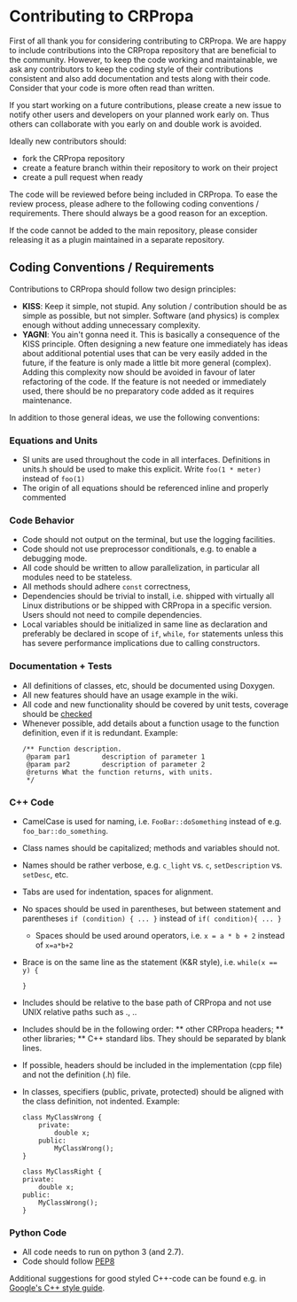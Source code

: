 # Contributing to CRPropa

First of all thank you for considering contributing to CRPropa. We are happy to
include contributions into the CRPropa repository that are beneficial to the
community. However, to keep the code working and maintainable, we ask any
contributors to keep the coding style of their contributions consistent and
also add documentation and tests along with their code. Consider that your code
is more often read than written.

If you start working on a future contributions, please create a new issue to
notify other users and developers on your planned work early on. Thus others
can collaborate with you early on and double work is avoided.

Ideally new contributors should:
  * fork the CRPropa repository
  * create a feature branch within their repository to work on their project
  * create a pull request when ready

The code will be reviewed before being included in CRPropa. To ease the review
process, please adhere to the following coding conventions / requirements.
There should always be a good reason for an exception.

If the code cannot be added to the main repository, please consider releasing
it as a plugin maintained in a separate repository.

## Coding Conventions / Requirements

Contributions to CRPropa should follow two design principles:
  * **KISS**: Keep it simple, not stupid. Any solution / contribution should be
	  as simple as possible, but not simpler. Software (and physics) is complex
		enough without adding unnecessary complexity.
  * **YAGNI**:  You ain't gonna need it. This is basically a consequence of the
    KISS principle. Often designing a new feature one immediately has ideas about
    additional potential uses that can be very easily added in the future, if the
    feature is only made a little bit more general (complex). Adding this
    complexity now should be avoided in favour of later refactoring of the code.
    If the feature is not needed or immediately used, there should be no
    preparatory code added as it requires maintenance. 

In addition to those general ideas, we use the following conventions:

### Equations and Units
  * SI units are used throughout the code in all interfaces. Definitions in
    units.h should be used to make this explicit. Write `foo(1 * meter)` instead of
    `foo(1)`
  * The origin of all equations should be referenced inline and properly
    commented

### Code Behavior
  * Code should not output on the terminal, but use the logging facilities.
  * Code should not use preprocessor conditionals, e.g. to enable a debugging
    mode.
  * All code should be written to allow parallelization, in particular all
    modules need to be stateless.
  * All methods should adhere `const` correctness,
  * Dependencies should be trivial to install, i.e. shipped with virtually all
    Linux distributions or be shipped with CRPropa in a specific version.  Users
    should not need to compile dependencies.
  * Local variables should be initialized in same line as declaration and
    preferably be declared in scope of `if`, `while`, `for` statements unless
    this has severe performance implications due to calling constructors.

### Documentation + Tests
  * All definitions of classes, etc, should be documented using Doxygen.
  * All new features should have an usage example in the wiki.
  * All code and new functionality should be covered by unit tests, coverage
    should be [checked](https://github.com/CRPropa/CRPropa3/wiki/Code-Coverage)
  * Whenever possible, add details about a function usage to the function 
    definition, even if it is redundant. Example:
    ```
    /** Function description.
     @param par1		description of parameter 1
     @param par2		description of parameter 2
     @returns What the function returns, with units.
     */
    ```

### C++ Code
  * CamelCase is used for naming, i.e. `FooBar::doSomething` instead of e.g.
    `foo_bar::do_something`.
  * Class names should be capitalized; methods and variables should not.
  * Names should be rather verbose, e.g. `c_light` vs. `c`, `setDescription` vs.
    `setDesc`, etc.
  * Tabs are used for indentation, spaces for alignment.
  * No spaces should be used in parentheses, but between statement and
    parentheses `if (condition) { ... }` instead of `if( condition){ ... }`
	* Spaces should be used around operators, i.e. `x = a * b + 2` instead of
		`x=a*b+2`
  * Brace is on the same line as the statement (K&R style), i.e.
    `while(x == y) {`

    `}`
  * Includes should be relative to the base path of CRPropa and not use UNIX
    relative paths such as ., ..
  * Includes should be in the following order: 
    ** other CRPropa headers;
    ** other libraries;
    ** C++ standard libs. 
    They should be separated by blank lines.
  * If possible, headers should be included in the implementation (cpp file) and not 
    the definition (.h) file.
  * In classes, specifiers (public, private, protected) should be aligned with the 
    class definition, not indented. Example:
    ```
    class MyClassWrong {
        private:
            double x;
        public:
            MyClassWrong();
    }

    class MyClassRight {
    private:
        double x;
    public:
        MyClassWrong();
    }
    ```

### Python Code
  * All code needs to run on python 3 (and 2.7).
  * Code should follow [PEP8](https://www.python.org/dev/peps/pep-0008/)

Additional suggestions for good styled C++-code can be found e.g. in [Google's
C++ style guide](https://google.github.io/styleguide/cppguide.html).
